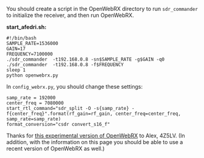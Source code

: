 You should create a script in the OpenWebRX directory to run `sdr_commander` to initialize the receiver, and then run OpenWebRX.

**start_afedri.sh:**

```
#!/bin/bash
SAMPLE_RATE=1536000
GAIN=17
FREQUENCY=7100000
./sdr_commander  -t192.168.0.8 -sn$SAMPLE_RATE -g$GAIN -q0
./sdr_commander  -t192.168.0.8 -f$FREQUENCY
sleep 1
python openwebrx.py
```

In `config_webrx.py`, you should change these settings:

```
samp_rate = 192000
center_freq = 7080000
start_rtl_command="sdr_split -O -s{samp_rate} -f{center_freq}".format(rf_gain=rf_gain, center_freq=center_freq, samp_rate=samp_rate) 
format_conversion="csdr convert_s16_f"
```

Thanks for <a href="http://www.afedri-sdr.com/index.php/downloads/category/24-source-code-directory?download=217:experimental-openwebrx-for-afedrisdr">this experimental version of OpenWebRX</a> to Alex, 4Z5LV. (In addition, with the information on this page you should be able to use a recent version of OpenWebRX as well.)